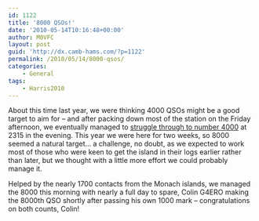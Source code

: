 ```yaml
---
id: 1122
title: '8000 QSOs!'
date: '2010-05-14T10:16:48+00:00'
author: M0VFC
layout: post
guid: 'http://dx.camb-hams.com/?p=1122'
permalink: /2010/05/14/8000-qsos/
categories:
    - General
tags:
    - Harris2010
---
```


About this time last year, we were thinking 4000 QSOs might be a good target to aim for – and after packing down most of the station on the Friday afternoon, we eventually managed to [struggle through to number 4000](http://dx.camb-hams.com/2009/04/24/shack-qso-total-reaches-4000/) at 2315 in the evening. This year we were here for two weeks, so 8000 seemed a natural target… a challenge, no doubt, as we expected to work most of those who were keen to get the island in their logs earlier rather than later, but we thought with a little more effort we could probably manage it.

Helped by the nearly 1700 contacts from the Monach islands, we managed the 8000 this morning with nearly a full day to spare, Colin G4ERO making the 8000th QSO shortly after passing his own 1000 mark – congratulations on both counts, Colin!